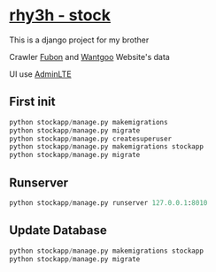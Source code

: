 # [rhy3h - stock](https://rhy3h-stock.herokuapp.com/) 

This is a django project for my brother

Crawler [Fubon](https://fubon-ebrokerdj.fbs.com.tw/z/zg/zgb/zgb0.djhtm) and [Wantgoo](https://www.wantgoo.com/) Website's data

UI use [AdminLTE](https://adminlte.io/)
## First init
```python
python stockapp/manage.py makemigrations
python stockapp/manage.py migrate
python stockapp/manage.py createsuperuser
python stockapp/manage.py makemigrations stockapp
python stockapp/manage.py migrate
```

## Runserver
```python
python stockapp/manage.py runserver 127.0.0.1:8010
```

## Update Database
```python
python stockapp/manage.py makemigrations stockapp
python stockapp/manage.py migrate
```